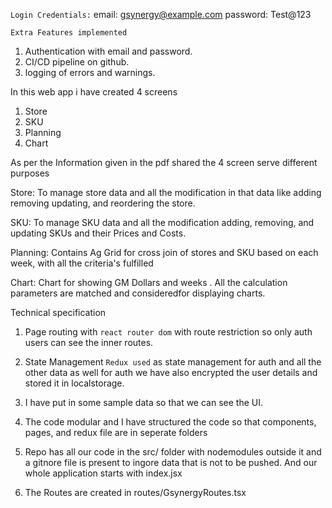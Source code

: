 `Login Credentials:`
email: gsynergy@example.com
password: Test@123

`Extra Features implemented `

1. Authentication with email and password.
2. CI/CD pipeline on github.
3. logging of errors and warnings.

In this web app i have created 4 screens

1. Store
2. SKU
3. Planning
4. Chart

As per the Information given in the pdf shared the 4 screen serve different purposes

Store: To manage store data and all the modification in that data like adding removing
updating, and reordering the store.

SKU: To manage SKU data and all the modification adding, removing, and updating
SKUs and their Prices and Costs.

Planning: Contains Ag Grid for cross join of stores and SKU based on each week, with all the criteria's fulfilled

Chart: Chart for showing GM Dollars and weeks . All the calculation parameters are matched and consideredfor displaying charts.

Technical specification

1. Page routing with `react router dom` with route restriction so only auth users can see the inner routes.
2. State Management `Redux used` as state management for auth and all the other data as well
   for auth we have also encrypted the user details and stored it in localstorage.
3. I have put in some sample data so that we can see the UI.
4. The code modular and I have structured the code so that components, pages, and redux file are in seperate folders

5. Repo has all our code in the src/ folder with nodemodules outside it and a gitnore file is present to ingore data that is not to be pushed. And our whole application starts with index.jsx

6. The Routes are created in routes/GsynergyRoutes.tsx
